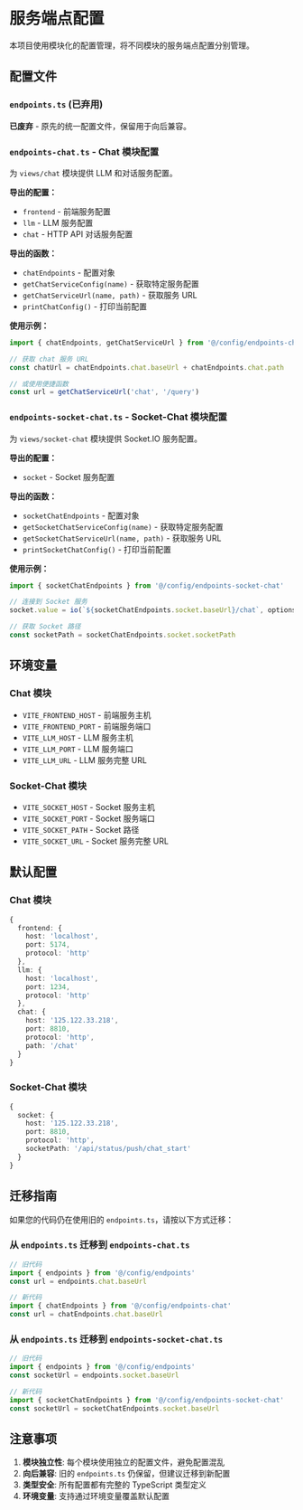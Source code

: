 # 服务端点配置

本项目使用模块化的配置管理，将不同模块的服务端点配置分别管理。

## 配置文件

### `endpoints.ts` (已弃用)

**已废弃** - 原先的统一配置文件，保留用于向后兼容。

### `endpoints-chat.ts` - Chat 模块配置

为 `views/chat` 模块提供 LLM 和对话服务配置。

**导出的配置：**

- `frontend` - 前端服务配置
- `llm` - LLM 服务配置
- `chat` - HTTP API 对话服务配置

**导出的函数：**

- `chatEndpoints` - 配置对象
- `getChatServiceConfig(name)` - 获取特定服务配置
- `getChatServiceUrl(name, path)` - 获取服务 URL
- `printChatConfig()` - 打印当前配置

**使用示例：**

```typescript
import { chatEndpoints, getChatServiceUrl } from '@/config/endpoints-chat'

// 获取 chat 服务 URL
const chatUrl = chatEndpoints.chat.baseUrl + chatEndpoints.chat.path

// 或使用便捷函数
const url = getChatServiceUrl('chat', '/query')
```

### `endpoints-socket-chat.ts` - Socket-Chat 模块配置

为 `views/socket-chat` 模块提供 Socket.IO 服务配置。

**导出的配置：**

- `socket` - Socket 服务配置

**导出的函数：**

- `socketChatEndpoints` - 配置对象
- `getSocketChatServiceConfig(name)` - 获取特定服务配置
- `getSocketChatServiceUrl(name, path)` - 获取服务 URL
- `printSocketChatConfig()` - 打印当前配置

**使用示例：**

```typescript
import { socketChatEndpoints } from '@/config/endpoints-socket-chat'

// 连接到 Socket 服务
socket.value = io(`${socketChatEndpoints.socket.baseUrl}/chat`, options)

// 获取 Socket 路径
const socketPath = socketChatEndpoints.socket.socketPath
```

## 环境变量

### Chat 模块

- `VITE_FRONTEND_HOST` - 前端服务主机
- `VITE_FRONTEND_PORT` - 前端服务端口
- `VITE_LLM_HOST` - LLM 服务主机
- `VITE_LLM_PORT` - LLM 服务端口
- `VITE_LLM_URL` - LLM 服务完整 URL

### Socket-Chat 模块

- `VITE_SOCKET_HOST` - Socket 服务主机
- `VITE_SOCKET_PORT` - Socket 服务端口
- `VITE_SOCKET_PATH` - Socket 路径
- `VITE_SOCKET_URL` - Socket 服务完整 URL

## 默认配置

### Chat 模块

```typescript
{
  frontend: {
    host: 'localhost',
    port: 5174,
    protocol: 'http'
  },
  llm: {
    host: 'localhost',
    port: 1234,
    protocol: 'http'
  },
  chat: {
    host: '125.122.33.218',
    port: 8810,
    protocol: 'http',
    path: '/chat'
  }
}
```

### Socket-Chat 模块

```typescript
{
  socket: {
    host: '125.122.33.218',
    port: 8810,
    protocol: 'http',
    socketPath: '/api/status/push/chat_start'
  }
}
```

## 迁移指南

如果您的代码仍在使用旧的 `endpoints.ts`，请按以下方式迁移：

### 从 `endpoints.ts` 迁移到 `endpoints-chat.ts`

```typescript
// 旧代码
import { endpoints } from '@/config/endpoints'
const url = endpoints.chat.baseUrl

// 新代码
import { chatEndpoints } from '@/config/endpoints-chat'
const url = chatEndpoints.chat.baseUrl
```

### 从 `endpoints.ts` 迁移到 `endpoints-socket-chat.ts`

```typescript
// 旧代码
import { endpoints } from '@/config/endpoints'
const socketUrl = endpoints.socket.baseUrl

// 新代码
import { socketChatEndpoints } from '@/config/endpoints-socket-chat'
const socketUrl = socketChatEndpoints.socket.baseUrl
```

## 注意事项

1. **模块独立性**: 每个模块使用独立的配置文件，避免配置混乱
2. **向后兼容**: 旧的 `endpoints.ts` 仍保留，但建议迁移到新配置
3. **类型安全**: 所有配置都有完整的 TypeScript 类型定义
4. **环境变量**: 支持通过环境变量覆盖默认配置
